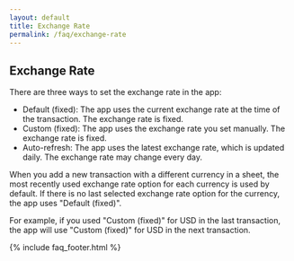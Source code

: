 ```yaml
---
layout: default
title: Exchange Rate
permalink: /faq/exchange-rate
---
```


## Exchange Rate

There are three ways to set the exchange rate in the app:

- Default (fixed): The app uses the current exchange rate at the time of the transaction. The exchange rate is fixed.
- Custom (fixed): The app uses the exchange rate you set manually. The exchange rate is fixed.
- Auto-refresh: The app uses the latest exchange rate, which is updated daily. The exchange rate may change every day.

When you add a new transaction with a different currency in a sheet, the most recently used exchange rate option for each currency is used by default. If there is no last selected exchange rate option for the currency, the app uses "Default (fixed)".

For example, if you used "Custom (fixed)" for USD in the last transaction, the app will use "Custom (fixed)" for USD in the next transaction.

{% include faq_footer.html %}
